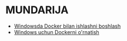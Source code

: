 # MUNDARIJA

* [Windowsda Docker bilan ishlashni boshlash](chapter1.md)
* [Windows uchun Dockerni o'rnatish](chapter2.md)
